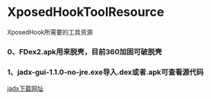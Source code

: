 # XposedHookToolResource
XposedHook所需要的工具资源


### 0、FDex2.apk用来脱壳，目前360加固可破脱壳
### 1、jadx-gui-1.1.0-no-jre.exe导入.dex或者.apk可查看源代码

[jadx下载网址](https://github.com/skylot/jadx)


